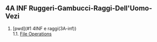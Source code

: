 ## 4A INF Ruggeri-Gambucci-Raggi-Dell'Uomo-Vezi
  1. [pwd](#1 4INF e raggi(3A-inf))  
    1.1. [File Operations](#11-file-operations)  
